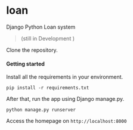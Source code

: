 # loan
Django Python Loan system  
> (still in Development )  

Clone the repository.
#### Getting started

Install all the requirements in your environment.

`pip install -r requirements.txt`

After that, run the app using Django manage.py.

`python manage.py runserver`

Access the homepage on `http://localhost:8000`
